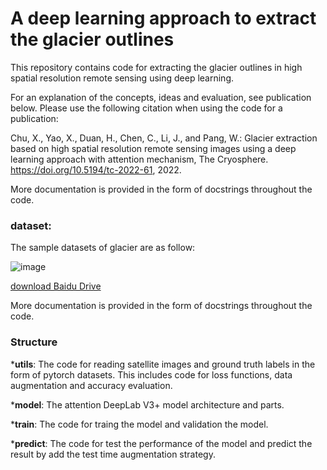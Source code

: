 A deep learning approach to extract the glacier outlines
====
This repository contains code for extracting the glacier outlines in high spatial resolution remote sensing using deep learning. 

For an explanation of the concepts, ideas and evaluation, see publication below. Please use the following citation when using the code for a publication:

Chu, X., Yao, X., Duan, H., Chen, C., Li, J., and Pang, W.: Glacier extraction based on high spatial resolution remote sensing images using a deep learning approach with attention mechanism, The Cryosphere. https://doi.org/10.5194/tc-2022-61, 2022.

More documentation is provided in the form of docstrings throughout the code.

### dataset:

The sample datasets of glacier are as follow:

![image](https://user-images.githubusercontent.com/82889935/190320208-8652b4c8-7aa8-42f2-882a-671450248777.png)

[download Baidu Drive](https://pan.baidu.com/s/1P0FFkq3zrIbYfDVTLC_soA?pwd=ctsa )

More documentation is provided in the form of docstrings throughout the code.

### Structure

***utils**: The code for reading satellite images and ground truth labels in the form of pytorch datasets. This includes code for loss functions, data augmentation and accuracy evaluation.

***model**: The attention DeepLab V3+ model architecture and parts.

***train**: The code for traing the model and validation the model.

***predict**: The code for test the performance of the model and predict the result by add the test time augmentation strategy.
